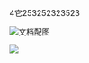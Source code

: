 4它253252323523


![文档配图](https://hnxx.oss-cn-shanghai.aliyuncs.com/official/1690786601126.png)

<img src="https://hnxx.oss-cn-shanghai.aliyuncs.com/official/1690786601126.png">
